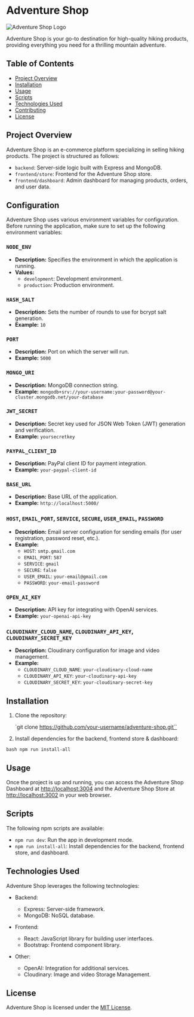 # Adventure Shop

![Adventure Shop Logo](https://res.cloudinary.com/dhc2luf6h/image/upload/v1703082064/logo_a9yvkc.png)

Adventure Shop is your go-to destination for high-quality hiking products, providing everything you need for a thrilling mountain adventure.

## Table of Contents

- [Project Overview](#project-overview)
- [Installation](#installation)
- [Usage](#usage)
- [Scripts](#scripts)
- [Technologies Used](#technologies-used)
- [Contributing](#contributing)
- [License](#license)

## Project Overview

Adventure Shop is an e-commerce platform specializing in selling hiking products. The project is structured as follows:

- `backend`: Server-side logic built with Express and MongoDB.
- `frontend/store`: Frontend for the Adventure Shop store.
- `frontend/dashboard`: Admin dashboard for managing products, orders, and user data.

## Configuration

Adventure Shop uses various environment variables for configuration. Before running the application, make sure to set up the following environment variables:

### `NODE_ENV`

- **Description:** Specifies the environment in which the application is running.
- **Values:**
  - `development`: Development environment.
  - `production`: Production environment.

### `HASH_SALT`

- **Description:** Sets the number of rounds to use for bcrypt salt generation.
- **Example:** `10`

### `PORT`

- **Description:** Port on which the server will run.
- **Example:** `5000`

### `MONGO_URI`

- **Description:** MongoDB connection string.
- **Example:** `mongodb+srv://your-username:your-password@your-cluster.mongodb.net/your-database`

### `JWT_SECRET`

- **Description:** Secret key used for JSON Web Token (JWT) generation and verification.
- **Example:** `yoursecretkey`

### `PAYPAL_CLIENT_ID`

- **Description:** PayPal client ID for payment integration.
- **Example:** `your-paypal-client-id`

### `BASE_URL`

- **Description:** Base URL of the application.
- **Example:** `http://localhost:5000/`

### `HOST`, `EMAIL_PORT`, `SERVICE`, `SECURE`, `USER_EMAIL`, `PASSWORD`

- **Description:** Email server configuration for sending emails (for user registration, password reset, etc.).
- **Example:**
  - `HOST`: `smtp.gmail.com`
  - `EMAIL_PORT`: `587`
  - `SERVICE`: `gmail`
  - `SECURE`: `false`
  - `USER_EMAIL`: `your-email@gmail.com`
  - `PASSWORD`: `your-email-password`

### `OPEN_AI_KEY`

- **Description:** API key for integrating with OpenAI services.
- **Example:** `your-openai-api-key`

### `CLOUDINARY_CLOUD_NAME`, `CLOUDINARY_API_KEY`, `CLOUDINARY_SECRET_KEY`

- **Description:** Cloudinary configuration for image and video management.
- **Example:**
  - `CLOUDINARY_CLOUD_NAME`: `your-cloudinary-cloud-name`
  - `CLOUDINARY_API_KEY`: `your-cloudinary-api-key`
  - `CLOUDINARY_SECRET_KEY`: `your-cloudinary-secret-key`

## Installation

1. Clone the repository:

   `git clone https://github.com/your-username/adventure-shop.git``

2. Install dependencies for the backend, frontend store & dashboard:

`bash npm run install-all`

## Usage

Once the project is up and running, you can access the Adventure Shop Dashboard at [http://localhost:3004](http://localhost:3004) and the Adventure Shop Store at [http://localhost:3002](http://localhost:3002) in your web browser.

## Scripts

The following npm scripts are available:

- `npm run dev`: Run the app in development mode.
- `npm run install-all`: Install dependencies for the backend, frontend store, and dashboard.

## Technologies Used

Adventure Shop leverages the following technologies:

- Backend:
  - Express: Server-side framework.
  - MongoDB: NoSQL database.

- Frontend:
  - React: JavaScript library for building user interfaces.
  - Bootstrap: Frontend component library.

- Other:
  - OpenAI: Integration for additional services.
  - Cloudinary: Image and video Storage Management.

## License

Adventure Shop is licensed under the [MIT License](LICENSE).
